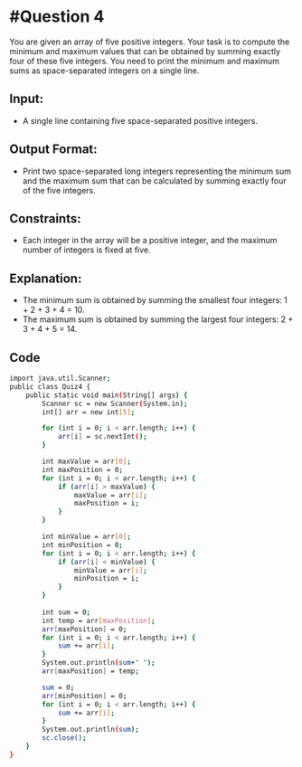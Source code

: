 # #Question 4
You are given an array of five positive integers. Your task is to compute the minimum and maximum values that can be obtained by summing exactly four of these five integers. You need to print the minimum and maximum sums as space-separated integers on a single line. 

## Input:
* A single line containing five space-separated positive integers.


## Output Format:
* Print two space-separated long integers representing the minimum sum and the maximum sum that can be calculated by summing exactly four of the five integers.

## Constraints:
* Each integer in the array will be a positive integer, and the maximum number of integers is fixed at five.

## Explanation:
* The minimum sum is obtained by summing the smallest four integers: 1 + 2 + 3 + 4 = 10.
* The maximum sum is obtained by summing the largest four integers: 2 + 3 + 4 + 5 = 14.

## Code

```bash
import java.util.Scanner;
public class Quiz4 {
    public static void main(String[] args) {
        Scanner sc = new Scanner(System.in);
        int[] arr = new int[5];

        for (int i = 0; i < arr.length; i++) {
            arr[i] = sc.nextInt();
        }

        int maxValue = arr[0];
        int maxPosition = 0;
        for (int i = 0; i < arr.length; i++) {
            if (arr[i] > maxValue) {
                maxValue = arr[i];
                maxPosition = i;
            }
        }

        int minValue = arr[0];
        int minPosition = 0;
        for (int i = 0; i < arr.length; i++) {
            if (arr[i] < minValue) {
                minValue = arr[i];
                minPosition = i;
            }
        }
        
        int sum = 0;
        int temp = arr[maxPosition];
        arr[maxPosition] = 0;
        for (int i = 0; i < arr.length; i++) {
            sum += arr[i];
        }
        System.out.println(sum+" ");
        arr[maxPosition] = temp;

        sum = 0;
        arr[minPosition] = 0;
        for (int i = 0; i < arr.length; i++) {
            sum += arr[i];
        }
        System.out.println(sum);
        sc.close();
    }
}
```